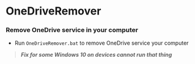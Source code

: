 # OneDriveRemover

### Remove OneDrive service in your computer</n>

* Run `OneDriveRemover.bat` to remove  OneDrive service your computer</n> 

>***Fix for some Windows 10 on devices cannot run that thing***


